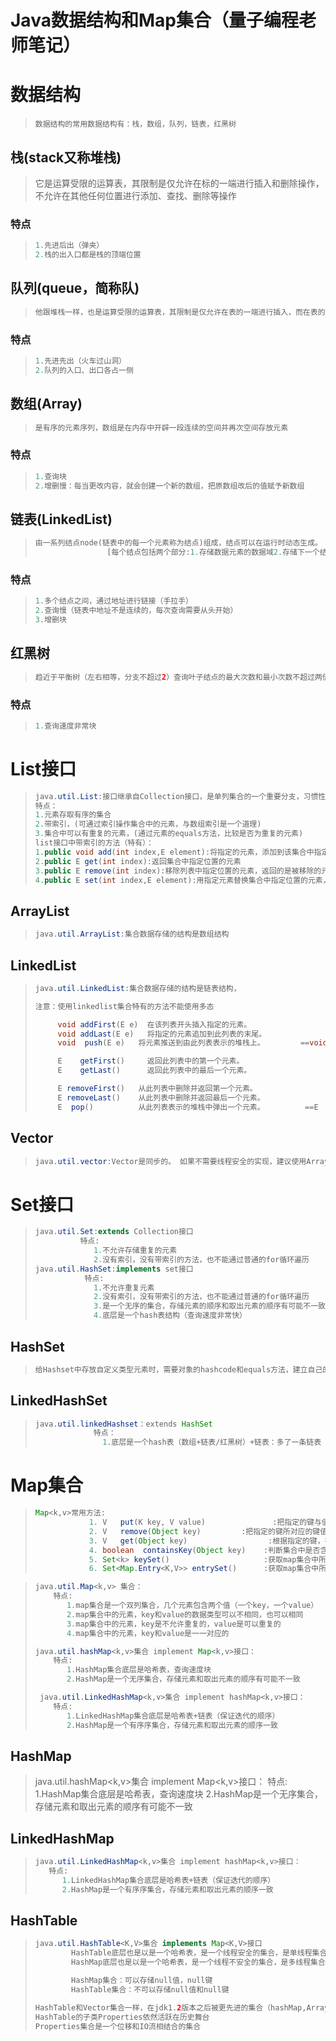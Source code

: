 # Java数据结构和Map集合（量子编程老师笔记）

# 数据结构

> ```
> 数据结构的常用数据结构有：栈，数组，队列，链表，红黑树
> ```

## 栈(stack又称堆栈)

> 它是运算受限的运算表，其限制是仅允许在标的一端进行插入和删除操作，不允许在其他任何位置进行添加、查找、删除等操作

### 特点

> ```java
> 1.先进后出（弹夹）
> 2.栈的出入口都是栈的顶端位置
> ```

## 队列(queue，简称队)

> ```java
> 他跟堆栈一样，也是运算受限的运算表，其限制是仅允许在表的一端进行插入，而在表的另一端删除
> ```

### 特点

> ```java
> 1.先进先出（火车过山洞）
> 2.队列的入口、出口各占一侧
> ```

## 数组(Array)

> ```java
> 是有序的元素序列，数组是在内存中开辟一段连续的空间并再次空间存放元素
> ```

### 特点

> ```java
> 1.查询块
> 2.增删慢：每当更改内容，就会创建一个新的数组，把原数组改后的值赋予新数组
> ```

## 链表(LinkedList)

> ```java
> 由一系列结点node(链表中的每一个元素称为结点)组成，结点可以在运行时动态生成。
>                 [每个结点包括两个部分:1.存储数据元素的数据域2.存储下一个结点地址的指针域]
> ```

### 特点

> ```java
> 1.多个结点之间，通过地址进行链接（手拉手）
> 2.查询慢（链表中地址不是连续的，每次查询需要从头开始）
> 3.增删块
> ```

## 红黑树

> ```java
> 趋近于平衡树（左右相等，分支不超过2）查询叶子结点的最大次数和最小次数不超过两倍
> ```

### 特点

> ```java
> 1.查询速度非常块
> ```

# List接口

> ```java
> java.util.List:接口继承自Collection接口，是单列集合的一个重要分支，习惯性的会将实现了list接口的对象称为list集合
> 特点：
> 1.元素存取有序的集合
> 2.带索引，(可通过索引操作集合中的元素，与数组索引是一个道理)
> 3.集合中可以有重复的元素，(通过元素的equals方法，比较是否为重复的元素)
> list接口中带索引的方法（特有）：
> 1.public void add(int index,E element):将指定的元素，添加到该集合中指定位置上
> 2.public E get(int index):返回集合中指定位置的元素
> 3.public E remove(int index):移除列表中指定位置的元素，返回的是被移除的元素
> 4.public E set(int index,E element):用指定元素替换集合中指定位置的元素，返回值的更新前的元素
> ```

## ArrayList

> ```java
> java.util.ArrayList:集合数据存储的结构是数组结构
> ```

## LinkedList

> ```java
> java.util.LinkedList:集合数据存储的结构是链表结构，
> 
> 注意：使用linkedlist集合特有的方法不能使用多态
> 
>      void addFirst(E e)  在该列表开头插入指定的元素。
>      void addLast(E e)   将指定的元素追加到此列表的末尾。
>      void  push(E e)   将元素推送到由此列表表示的堆栈上。        ==void addFirst(E e)
> 
>      E    getFirst()     返回此列表中的第一个元素。
>      E    getLast()      返回此列表中的最后一个元素。
> 
>      E removeFirst()   从此列表中删除并返回第一个元素。
>      E removeLast()    从此列表中删除并返回最后一个元素。
>      E  pop()          从此列表表示的堆栈中弹出一个元素。         ==E  removeFirst()
> ```

## Vector

> ```java
> java.util.vector:Vector是同步的。 如果不需要线程安全的实现，建议使用ArrayList代替Vector 。
> ```

# Set接口

> ```java
> java.util.Set:extends Collection接口
>           特点:
>              1.不允许存储重复的元素
>              2.没有索引，没有带索引的方法，也不能通过普通的for循环遍历
> java.util.HashSet:implements set接口
>            特点:
>              1.不允许重复元素
>              2.没有索引，没有带索引的方法，也不能通过普通的for循环遍历
>              3.是一个无序的集合，存储元素的顺序和取出元素的顺序有可能不一致
>              4.底层是一个hash表结构（查询速度非常快）
> ```

## HashSet

> ```java
> 给Hashset中存放自定义类型元素时，需要对象的hashcode和equals方法，建立自己的比较方式，才能保证HashSet集合中对象唯一
> ```

## LinkedHashSet

> ```java
> java.util.linkedHashset：extends HashSet
>              特点：
>                1.底层是一个hash表（数组+链表/红黑树）+链表：多了一条链表（记录元素的存储顺序）
> ```

# Map集合

> ```java
> Map<k,v>常用方法:
>             1. V   put(K key, V value)               :把指定的键与值添加到Map集合中
>             2. V   remove(Object key)         :把指定的键所对应的键值对元素在Map集合中删除，返                                                回被删除元素的值
>             3. V   get(Object key)                  :根据指定的键，在Map集合中获取对应的值
>             4. boolean  containsKey(Object key)    :判断集合中是否含有指定的键
>             5. Set<k> keySet()                     :获取map集合中所有的键，存储到set集合中
>             6. Set<Map.Entry<K,V>> entrySet()      :获取map集合中所有的键值对对象的集合（set                                                      集合）
> ```

> ```java
> java.util.Map<k,v> 集合：
>     特点:
>        1.map集合是一个双列集合，几个元素包含两个值（一个key，一个value）
>        2.map集合中的元素，key和value的数据类型可以不相同，也可以相同
>        3.map集合中的元素，key是不允许重复的，value是可以重复的
>        4.map集合中的元素，key和value是一一对应的
> 
> java.util.hashMap<k,v>集合 implement Map<k,v>接口：
>     特点:
>        1.HashMap集合底层是哈希表，查询速度块
>        2.HashMap是一个无序集合，存储元素和取出元素的顺序有可能不一致
> 
>  java.util.LinkedHashMap<k,v>集合 implement hashMap<k,v>接口：
>     特点:
>        1.LinkedHashMap集合底层是哈希表+链表（保证迭代的顺序）
>        2.HashMap是一个有序序集合，存储元素和取出元素的顺序一致
> ```

## HashMap

> java.util.hashMap<k,v>集合 implement Map<k,v>接口：
>     特点:
>        1.HashMap集合底层是哈希表，查询速度块
>        2.HashMap是一个无序集合，存储元素和取出元素的顺序有可能不一致

## LinkedHashMap

>```java
>java.util.LinkedHashMap<k,v>集合 implement hashMap<k,v>接口：
>    特点:
>       1.LinkedHashMap集合底层是哈希表+链表（保证迭代的顺序）
>       2.HashMap是一个有序序集合，存储元素和取出元素的顺序一致
>```

## HashTable

> ```java
> java.util.HashTable<K,V>集合 implements Map<K,V>接口
>         HashTable底层也是以是一个哈希表，是一个线程安全的集合，是单线程集合，速度慢
>         HashMap底层也是以是一个哈希表，是一个线程不安全的集合，是多线程集合，速度块
> 
>         HashMap集合：可以存储null值，null键
>         HashTable集合：不可以存储null值和null键
> 
> HashTable和Vector集合一样，在jdk1.2版本之后被更先进的集合（hashMap,ArrayList）取代了
> HashTable的子类Properties依然活跃在历史舞台
> Properties集合是一个位移和IO流相结合的集合
> ```

